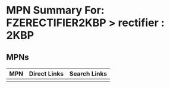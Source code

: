 



# MPN Summary For: FZERECTIFIER2KBP > rectifier : 2KBP

## MPNs
  

|MPN|Direct Links|Search Links|
| :--- | :--- | :--- |
||||
